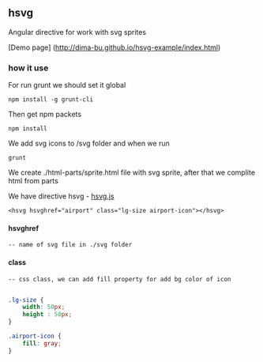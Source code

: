 ## hsvg
Angular directive for work with svg sprites

[Demo page] (http://dima-bu.github.io/hsvg-example/index.html)


### how it use


For run grunt we should set it global
```
npm install -g grunt-cli
```

Then get npm packets
```
npm install
```

We add svg icons to /svg folder and when we run

 ```
 grunt

```
We create ./html-parts/sprite.html file with svg sprite, after that we complite html from parts


We have directive hsvg - [hsvg.js](./js/hsvg.js)

```
<hsvg hsvghref="airport" class="lg-size airport-icon"></hsvg>
```

#### hsvghref
    -- name of svg file in ./svg folder

#### class
    -- css class, we can add fill property for add bg color of icon

``` css

.lg-size {
    width: 50px;
    height : 50px;
}

.airport-icon {
    fill: gray;
}

```